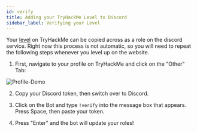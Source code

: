 ```yaml
---
id: verify
title: Adding your TryHackMe Level to Discord
sidebar_label: Verifying your Level
---
```

Your [level](https://docs.tryhackme.com/docs/general/tryhackme-levels) on TryHackMe can be copied across as a role on the discord service. Right now this process is not automatic, so you will need to repeat the following steps whenever you level up on the website.

1. First, navigate to your profile on TryHackMe and click on the "Other" Tab:

![Profile-Demo](https://i.imgur.com/YwtTCyv.png)

2. Copy your Discord token, then switch over to Discord.

3. Click on the Bot and type `!verify` into the message box that appears. Press Space, then paste your token.

4. Press "Enter" and the bot will update your roles!
